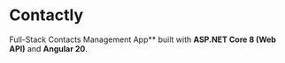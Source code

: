 # Contactly
Full-Stack Contacts Management App** built with **ASP.NET Core 8 (Web API)** and **Angular 20**.  
